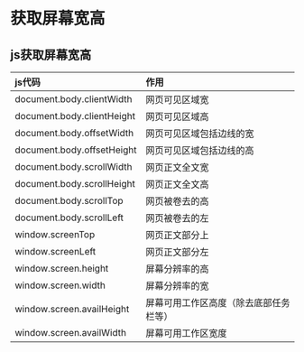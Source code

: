 #	获取屏幕宽高 

## js获取屏幕宽高 

|js代码     |作用               |
|:-----          |:-----            |
|document.body.clientWidth     |网页可见区域宽    |
|document.body.clientHeight    |网页可见区域高 |
|document.body.offsetWidth     |网页可见区域包括边线的宽 |
|document.body.offsetHeight    |网页可见区域包括边线的高 |
|document.body.scrollWidth    |网页正文全文宽 |
|document.body.scrollHeight    |网页正文全文高 |
|document.body.scrollTop    |网页被卷去的高 |
|document.body.scrollLeft    |网页被卷去的左 |
|window.screenTop    |网页正文部分上 |
|window.screenLeft    |网页正文部分左 |
|window.screen.height    |屏幕分辨率的高 |
|window.screen.width    |屏幕分辨率的宽 |
|window.screen.availHeight    |屏幕可用工作区高度（除去底部任务栏等） |
|window.screen.availWidth    |屏幕可用工作区宽度 |